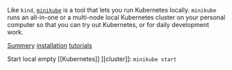 Like `kind`, [`minikube`](https://minikube.sigs.k8s.io/) is a tool that lets you run Kubernetes locally. `minikube` runs an all-in-one or a multi-node local Kubernetes cluster on your personal computer so that you can try out Kubernetes, or for daily development work.

[Summery](https://kubernetes.io/docs/tasks/tools/#minikube)
[installation](https://minikube.sigs.k8s.io/docs/start/)
[tutorials](https://minikube.sigs.k8s.io/docs/tutorials/)

Start local empty [[Kubernetes]] [[cluster]]: `minikube start`
